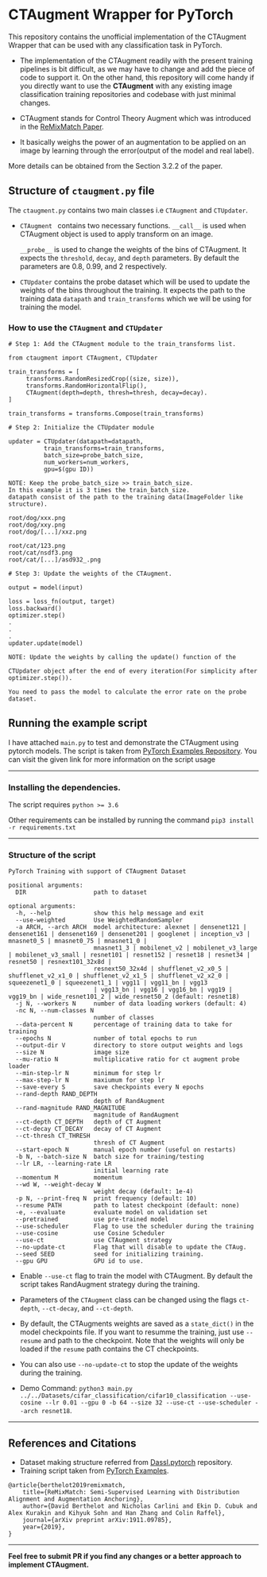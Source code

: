 # CTAugment Wrapper for PyTorch #

This repository contains the unofficial implementation of the CTAugment Wrapper that can be used with any classification task in PyTorch.

- The implementation of the CTAugment readily with the present training pipelines is bit difficult, as we may have to change and add the piece of code to support it. On the other hand, this repository will come handy if you directly want to use the **CTAugment** with any existing image classification training repositories and codebase with just minimal changes.

- CTAugment stands for Control Theory Augment which was introduced in the [ReMixMatch Paper](https://arxiv.org/pdf/1911.09785.pdf). 

- It basically weighs the power of an augmentation to be applied on an image by learning through the error(output of the model and real label). 

More details can be obtained from the Section 3.2.2 of the paper.

## Structure of `ctaugment.py` file ##


The `ctaugment.py` contains two main classes i.e `CTAugment` and `CTUpdater`.
  - `CTAugment ` contains two necessary functions. `__call__` is used when CTAugment object is used to apply transform on an image.
    
    `__probe__` is used to change the weights of the bins of CTAugment. It expects the `threshold`, `decay`, and `depth` parameters. By default the parameters are 0.8, 0.99, and 2 respectively.
    
  - `CTUpdater` contains the probe dataset which will be used to update the weights of the bins throughout the training. It expects the path to the training data `datapath` and `train_transforms` which we will be using for training the model.


### How to use the `CTAugment` and `CTUpdater`

```
# Step 1: Add the CTAugment module to the train_transforms list.

from ctaugment import CTAugment, CTUpdater

train_transforms = [
     transforms.RandomResizedCrop((size, size)),
     transforms.RandomHorizontalFlip(),
     CTAugment(depth=depth, thresh=thresh, decay=decay).
]

train_transforms = transforms.Compose(train_transforms)

# Step 2: Initialize the CTUpdater module

updater = CTUpdater(datapath=datapath, 
          train_transforms=train_transforms, 
          batch_size=probe_batch_size, 
          num_workers=num_workers, 
          gpu=$(gpu ID))

NOTE: Keep the probe_batch_size >> train_batch_size. 
In this example it is 3 times the train_batch_size. 
datapath consist of the path to the training data(ImageFolder like structure).

root/dog/xxx.png
root/dog/xxy.png
root/dog/[...]/xxz.png

root/cat/123.png
root/cat/nsdf3.png
root/cat/[...]/asd932_.png

# Step 3: Update the weights of the CTAugment.

output = model(input)

loss = loss_fn(output, target)
loss.backward()
optimizer.step()
.
.
.
updater.update(model)

NOTE: Update the weights by calling the update() function of the 

CTUpdater object after the end of every iteration(For simplicity after optimizer.step()). 

You need to pass the model to calculate the error rate on the probe dataset. 
```

## Running the example script

I have attached `main.py` to test and demonstrate the CTAugment using pytorch models. The script is taken from [PyTorch Examples Repository](url\\\(https://github.com/pytorch/examples/tree/main/imagenet). You can visit the given link for more information on the script usage
___

### Installing the dependencies.
The script requires `python >= 3.6`

Other requirements can be installed by running the command `pip3 install -r requirements.txt`
___

### Structure of the script

```
PyTorch Training with support of CTAugment Dataset

positional arguments:
  DIR                   path to dataset

optional arguments:
  -h, --help            show this help message and exit
  --use-weighted        Use WeightedRandomSampler
  -a ARCH, --arch ARCH  model architecture: alexnet | densenet121 | densenet161 | densenet169 | densenet201 | googlenet | inception_v3 | mnasnet0_5 | mnasnet0_75 | mnasnet1_0 |
                        mnasnet1_3 | mobilenet_v2 | mobilenet_v3_large | mobilenet_v3_small | resnet101 | resnet152 | resnet18 | resnet34 | resnet50 | resnext101_32x8d |
                        resnext50_32x4d | shufflenet_v2_x0_5 | shufflenet_v2_x1_0 | shufflenet_v2_x1_5 | shufflenet_v2_x2_0 | squeezenet1_0 | squeezenet1_1 | vgg11 | vgg11_bn | vgg13
                        | vgg13_bn | vgg16 | vgg16_bn | vgg19 | vgg19_bn | wide_resnet101_2 | wide_resnet50_2 (default: resnet18)
  -j N, --workers N     number of data loading workers (default: 4)
  -nc N, --num-classes N
                        number of classes
  --data-percent N      percentage of training data to take for training
  --epochs N            number of total epochs to run
  --output-dir V        directory to store output weights and logs
  --size N              image size
  --mu-ratio N          multiplicative ratio for ct augment probe loader
  --min-step-lr N       minimum for step lr
  --max-step-lr N       maxiumum for step lr
  --save-every S        save checkpoints every N epochs
  --rand-depth RAND_DEPTH
                        depth of RandAugment
  --rand-magnitude RAND_MAGNITUDE
                        magnitude of RandAugment
  --ct-depth CT_DEPTH   depth of CT Augment
  --ct-decay CT_DECAY   decay of CT Augment
  --ct-thresh CT_THRESH
                        thresh of CT Augment
  --start-epoch N       manual epoch number (useful on restarts)
  -b N, --batch-size N  batch size for training/testing
  --lr LR, --learning-rate LR
                        initial learning rate
  --momentum M          momentum
  --wd W, --weight-decay W
                        weight decay (default: 1e-4)
  -p N, --print-freq N  print frequency (default: 10)
  --resume PATH         path to latest checkpoint (default: none)
  -e, --evaluate        evaluate model on validation set
  --pretrained          use pre-trained model
  --use-scheduler       Flag to use the scheduler during the training
  --use-cosine          use Cosine Scheduler
  --use-ct              use CTAugment strategy
  --no-update-ct        Flag that will disable to update the CTAug.
  --seed SEED           seed for initializing training.
  --gpu GPU             GPU id to use.

```

- Enable `--use-ct` flag to train the model with CTAugment. By default the script takes RandAugment strategy during the training.
- Parameters of the `CTAugment` class can be changed using the flags `ct-depth`, `--ct-decay`, and `--ct-depth`.
- By default, the CTAugments weights are saved as a `state_dict()` in the model checkpoints file. If you want to resumme the training, just use 
  `--resume` and path to the checkpoint. Note that the weights will only be loaded if the `resume` path contains the CT checkpoints. 
- You can also use `--no-update-ct` to stop the update of the weights during the training.

- Demo Command: `python3 main.py ../../Datasets/cifar_classification/cifar10_classification --use-cosine --lr 0.01 --gpu 0 -b 64 --size 32 --use-ct --use-scheduler --arch resnet18`.
___

## References and Citations

- Dataset making structure referred from [Dassl.pytorch](https://github.com/KaiyangZhou/Dassl.pytorch) repository.
- Training script taken from [PyTorch Examples](https://github.com/pytorch/examples/tree/main/imagenet).

```
@article{berthelot2019remixmatch,
    title={ReMixMatch: Semi-Supervised Learning with Distribution Alignment and Augmentation Anchoring},
    author={David Berthelot and Nicholas Carlini and Ekin D. Cubuk and Alex Kurakin and Kihyuk Sohn and Han Zhang and Colin Raffel},
    journal={arXiv preprint arXiv:1911.09785},
    year={2019},
}
```
___

**Feel free to submit PR if you find any changes or a better approach to implement CTAugment.**
